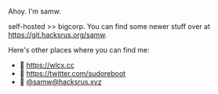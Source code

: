 Ahoy. I'm samw. 

self-hosted >> bigcorp. You can find some newer stuff over at https://git.hacksrus.org/samw.

Here's other places where you can find me:
- 🔗 https://wlcx.cc
- 🦆 https://twitter.com/sudoreboot
- 🐘 [@samw@hacksrus.xyz](https://hacksrus.xyz/samw)
